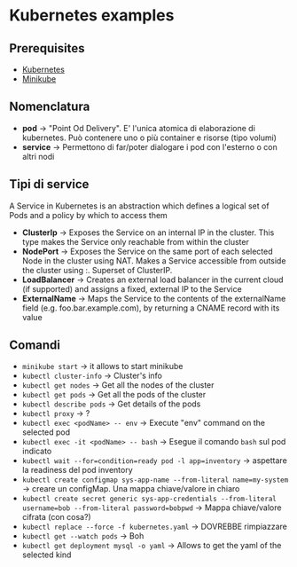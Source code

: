 # Kubernetes examples #

## Prerequisites ##

* [Kubernetes](https://kubernetes.io/)
* [Minikube](https://minikube.sigs.k8s.io/docs/start/)

## Nomenclatura ##
* **pod** -> "Point Od Delivery". E' l'unica atomica di elaborazione di kubernetes. Può contenere uno o più container e risorse (tipo volumi)
* **service** -> Permettono di far/poter dialogare i pod con l'esterno o con altri nodi

## Tipi di service
A Service in Kubernetes is an abstraction which defines a logical set of Pods and a policy by which to access them

* **ClusterIp** -> Exposes the Service on an internal IP in the cluster. This type makes the Service only reachable from within the cluster
* **NodePort** -> Exposes the Service on the same port of each selected Node in the cluster using NAT. Makes a Service accessible from outside the cluster using <NodeIP>:<NodePort>. Superset of ClusterIP.
* **LoadBalancer** -> Creates an external load balancer in the current cloud (if supported) and assigns a fixed, external IP to the Service
* **ExternalName** -> Maps the Service to the contents of the externalName field (e.g. foo.bar.example.com), by returning a CNAME record with its value

## Comandi ##
* `minikube start` -> it allows to start minikube
* `kubectl cluster-info` -> Cluster's info
* `kubectl get nodes` -> Get all the nodes of the cluster
* `kubectl get pods`  -> Get all the pods of the cluster
* `kubectl describe pods`  -> Get details of the pods
* `kubectl proxy` -> ?
* `kubectl exec <podName> -- env` -> Execute "env" command on the selected pod 
* `kubectl exec -it <podName> -- bash` -> Esegue il comando `bash` sul pod indicato
* `kubectl wait --for=condition=ready pod -l app=inventory` -> aspettare la readiness del pod inventory
* `kubectl create configmap sys-app-name --from-literal name=my-system` -> creare un configMap. Una mappa chiave/valore in chiaro
* `kubectl create secret generic sys-app-credentials --from-literal username=bob --from-literal password=bobpwd` -> Mappa chiave/valore cifrata (con cosa?)
* `kubectl replace --force -f kubernetes.yaml` -> DOVREBBE rimpiazzare 
* `kubectl get --watch pods` -> Boh
* `kubectl get deployment mysql -o yaml` -> Allows to get the yaml of the selected kind 
